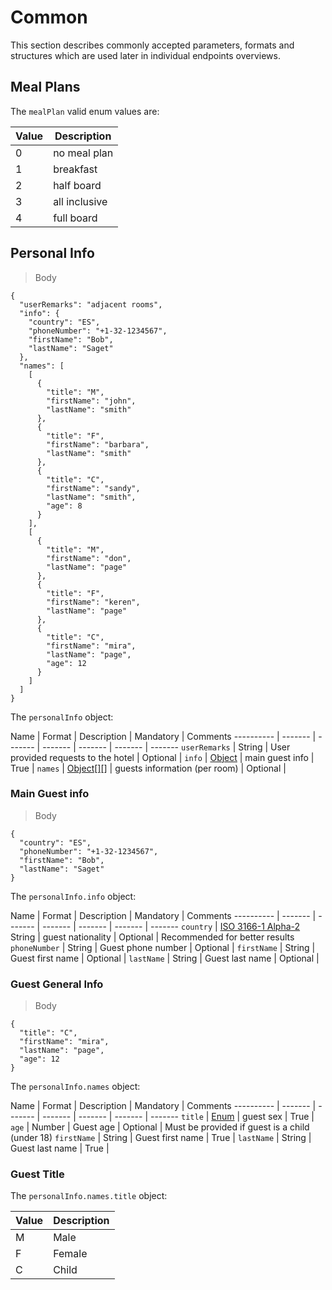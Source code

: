 # Common

This section describes commonly accepted parameters, formats and structures which are used later in individual endpoints overviews.

## Meal Plans

The `mealPlan` valid enum values are:

 Value | Description
---------- | ------- 
0 | no meal plan
1 | breakfast
2 | half board
3 | all inclusive
4 | full board

## Personal Info

> Body

```json-doc
{
  "userRemarks": "adjacent rooms",
  "info": {
    "country": "ES",
    "phoneNumber": "+1-32-1234567",
    "firstName": "Bob",
    "lastName": "Saget"
  },
  "names": [
    [
      {
        "title": "M",
        "firstName": "john",
        "lastName": "smith"
      },
      {
        "title": "F",
        "firstName": "barbara",
        "lastName": "smith"
      },
      {
        "title": "C",
        "firstName": "sandy",
        "lastName": "smith",
        "age": 8
      }
    ],
    [
      {
        "title": "M",
        "firstName": "don",
        "lastName": "page"
      },
      {
        "title": "F",
        "firstName": "keren",
        "lastName": "page"
      },
      {
        "title": "C",
        "firstName": "mira",
        "lastName": "page",
        "age": 12
      }
    ]
  ]
}
```

The `personalInfo` object:

Name | Format | Description | Mandatory | Comments
---------- | ------- | ------- | ------- | ------- | ------- | -------
`userRemarks` | String | User provided requests to the hotel | Optional |
`info` | <a href="#common-personal-info-main-guest-info">Object</a> | main guest info  | True |
`names` | <a href="#common-personal-info-guest-general-info">Object[][]</a> | guests information (per room) | Optional |

### Main Guest info

> Body

```json-doc
{
  "country": "ES",
  "phoneNumber": "+1-32-1234567",
  "firstName": "Bob",
  "lastName": "Saget"
}
```

The `personalInfo.info` object:

Name | Format | Description | Mandatory | Comments
---------- | ------- | ------- | ------- | ------- | ------- | -------
`country` | <a href="https://en.wikipedia.org/wiki/List_of_ISO_3166_country_codes" target="_blank">ISO 3166-1 Alpha-2</a> String | guest nationality | Optional | Recommended for better results
`phoneNumber` | String | Guest phone number | Optional |
`firstName` | String | Guest first name | Optional |
`lastName` | String | Guest last name | Optional |

### Guest General Info

> Body

```json-doc
{
  "title": "C",
  "firstName": "mira",
  "lastName": "page",
  "age": 12
}
```

The `personalInfo.names` object:

Name | Format | Description | Mandatory | Comments
---------- | ------- | ------- | ------- | ------- | ------- | -------
`title` | <a href="#common-personal-info-guest-title">Enum</a> | guest sex | True |
`age` | Number | Guest age | Optional | Must be provided if guest is a child (under 18)
`firstName` | String | Guest first name | True |
`lastName` | String | Guest last name | True |

### Guest Title

The `personalInfo.names.title` object:

 Value | Description
---------- | ------- 
M | Male
F | Female
C | Child
